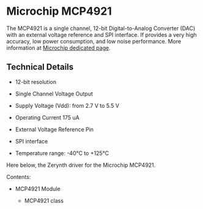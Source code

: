 # Microchip MCP4921

The MCP4921 is a single channel, 12-bit Digital-to-Analog Converter (DAC) with an external voltage reference and SPI interface. If provides a very high accuracy, low power consumption, and low noise performance.
More information at [Microchip dedicated page](http://www.microchip.com/wwwproducts/en/MCP4921).

## Technical Details


* 12-bit resolution


* Single Channel Voltage Output


* Supply Voltage (Vdd): from 2.7 V to 5.5 V


* Operating Current 175 uA


* External Voltage Reference Pin


* SPI interface


* Temperature range: -40°C to +125°C

Here below, the Zerynth driver for the Microchip MCP4921.

Contents:


* MCP4921 Module


    * MCP4921 class
